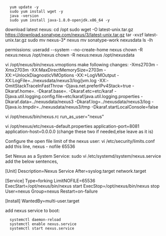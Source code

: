       yum update -y
      sudo yum install wget -y
      java -version
      sudo yum install java-1.8.0-openjdk.x86_64 -y

download latest nexus:
cd /opt
sudo wget -O latest-unix.tar.gz https://download.sonatype.com/nexus/3/latest-unix.tar.gz
tar -xvzf latest-unix.tar.gz
sudo mv nexus-3* nexus
mv sonatype-work nexusdata
ls -lh

permissions:
useradd --system --no-create-home nexus
chown -R nexus:nexus /opt/nexus
chown -R nexus:nexus /opt/nexusdata


vi /opt/nexus/bin/nexus.vmoptions
make following changes:
-Xms2703m
-Xmx2703m
-XX:MaxDirectMemorySize=2703m
-XX:+UnlockDiagnosticVMOptions
-XX:+LogVMOutput
-XX:LogFile=../nexusdata/nexus3/log/jvm.log
-XX:-OmitStackTraceInFastThrow
-Djava.net.preferIPv4Stack=true
-Dkaraf.home=.
-Dkaraf.base=.
-Dkaraf.etc=etc/karaf
-Djava.util.logging.config.file=etc/karaf/java.util.logging.properties
-Dkaraf.data=../nexusdata/nexus3
-Dkaraf.log=../nexusdata/nexus3/log
-Djava.io.tmpdir=../nexusdata/nexus3/tmp
-Dkaraf.startLocalConsole=false

vi /opt/nexus/bin/nexus.rc
run_as_user="nexus"

vi /opt/nexus/etc/nexus-default.properties
application-port=8081
application-host=0.0.0.0    (change these two if needed,else leave as it is)

Configure the open file limit of the nexus user:
vi /etc/security/limits.conf
add this line,
nexus - nofile 65536


Set Nexus as a System Service:
sudo vi /etc/systemd/system/nexus.service
add the below sentences,

[Unit]
Description=Nexus Service
After=syslog.target network.target

[Service]
Type=forking
LimitNOFILE=65536
ExecStart=/opt/nexus/bin/nexus start
ExecStop=/opt/nexus/bin/nexus stop
User=nexus
Group=nexus
Restart=on-failure

[Install]
WantedBy=multi-user.target



add nexus service to boot:

      systemctl daemon-reload
      systemctl enable nexus.service
      systemctl start nexus.service
